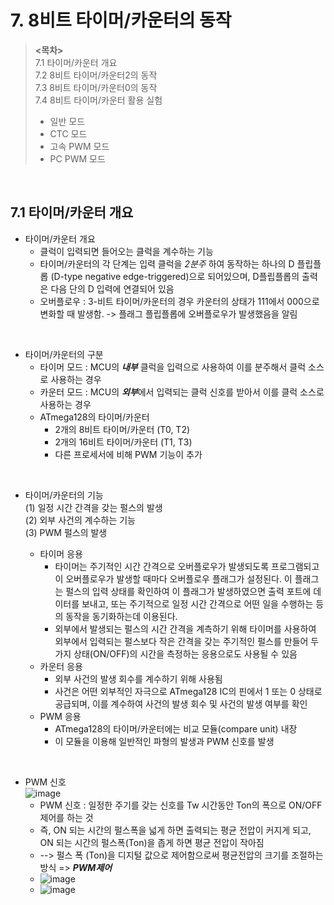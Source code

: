 # 7. 8비트 타이머/카운터의 동작  
> **<목차>**  
> 7.1 타이머/카운터 개요  
> 7.2 8비트 타이머/카운터2의 동작  
> 7.3 8비트 타이머/카운터0의 동작  
> 7.4 8비트 타이머/카운터 활용 실험  
> - 일반 모드  
> - CTC 모드  
> - 고속 PWM 모드  
> - PC PWM 모드  

<br>

## 7.1 타이머/카운터 개요  
- 타이머/카운터 개요
  + 클럭이 입력되면 들어오는 클럭을 계수하는 기능 
  + 타이머/카운터의 각 단계는 입력 클럭을 *2분주* 하여 동작하는 하나의 D 플립플롭 (D-type negative edge-triggered)으로 되어있으며, D플립플롭의 출력은 다음 단의 D 입력에 연결되어 있음
  + 오버플로우 : 3-비트 타이머/카운터의 경우 카운터의 상태가 111에서 000으로 변화할 때 발생함. -> 플래그 플립플롭에 오버플로우가 발생했음을 알림  

<br>

- 타이머/카운터의 구분
  + 타이머 모드 : MCU의 ***내부*** 클럭을 입력으로 사용하여 이를 분주해서 클럭 소스로 사용하는 경우
  + 카운터 모드 : MCU의 ***외부***에서 입력되는 클럭 신호를 받아서 이를 클럭 소스로 사용하는 경우
  + ATmega128의 타이머/카운터
    * 2개의 8비트 타이머/카운터 (T0, T2)
    * 2개의 16비트 타이머/카운터 (T1, T3)
    * 다른 프로세서에 비해 PWM 기능이 추가 
    
<br>

- 타이머/카운터의 기능  
(1) 일정 시간 간격을 갖는 펄스의 발생  
(2) 외부 사건의 계수하는 기능  
(3) PWM 펄스의 발생  

  + 타이머 응용   
    * 타이머는 주기적인 시간 간격으로 오버플로우가 발생되도록 프로그램되고 이 오버플로우가 발생할 때마다 오버플로우 플래그가 설정된다. 
    이 플래그는 펄스의 입력 상태를 확인하여 이 플래그가 발생하였으면 출력 포트에 데이터를 보내고, 또는 주기적으로 일정 시간 간격으로 어떤 일을 수행하는 등의 동작을 동기화하는데 이용된다.
    * 외부에서 발생되는 펄스의 시간 간격을 계측하기 위해 타이머를 사용하여 외부에서 입력되는 펄스보다 작은 간격을 갖는 주기적인 펄스를 만들어 
    두가지 상태(ON/OFF)의 시간을 측정하는 응용으로도 사용될 수 있음
  + 카운터 응용   
    * 외부 사건의 발생 회수를 계수하기 위해 사용됨
    * 사건은 어떤 외부적인 자극으로 ATmega128 IC의 핀에서 1 또는 0 상태로 공급되며, 이를 계수하여 사건의 발생 회수 및 사건의 발생 여부를 확인
  + PWM 응용
    * ATmega128의 타이머/카운터에는 비교 모듈(compare unit) 내장
    * 이 모듈을 이용해 일반적인 파형의 발생과 PWM 신호를 발생 

<br>

- PWM 신호  
 ![image](https://user-images.githubusercontent.com/72501562/121785008-42501200-cbf2-11eb-9a0d-760fe38c1cd4.png)
  + PWM 신호 : 일정한 주기를 갖는 신호를 Tw 시간동안 Ton의 폭으로 ON/OFF 제어를 하는 것 
  + 즉, ON 되는 시간의 펄스폭을 넓게 하면 출력되는 평균 전압이 커지게 되고, ON 되는 시간의 펄스폭(Ton)을 좁게 하면 평균 전압이 작아짐
  + --> 펄스 폭 (Ton)을 디지털 값으로 제어함으로써 평균전압의 크기를 조절하는 방식 => ***PWM제어*** 
  + ![image](https://user-images.githubusercontent.com/72501562/121785208-6102d880-cbf3-11eb-939d-b12be5a78547.png)
  + ![image](https://user-images.githubusercontent.com/72501562/121785210-68c27d00-cbf3-11eb-8bd6-e11a6b1a8527.png)





















